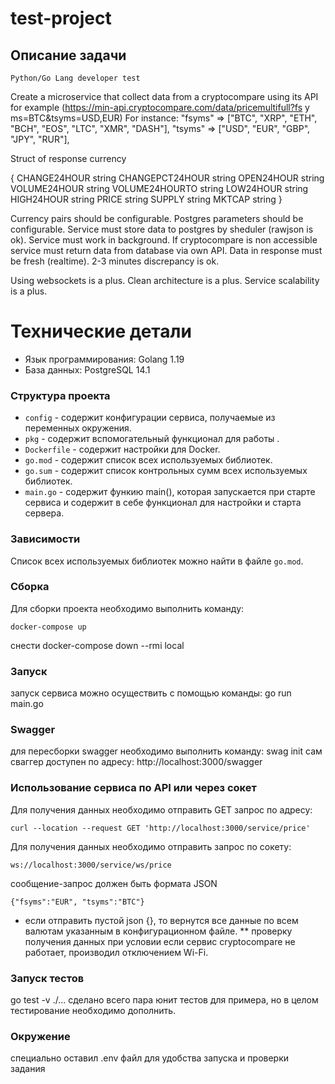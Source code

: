 # test-project

## Описание задачи

    Python/Go Lang developer test

Create a microservice that collect data from a cryptocompare using its API
for example (https://min-api.cryptocompare.com/data/pricemultifull?fs
y ms=BTC&tsyms=USD,EUR) For instance:
"fsyms" => ["BTC", "XRP", "ETH", "BCH", "EOS", "LTC", "XMR", "DASH"],
"tsyms" => ["USD", "EUR", "GBP", "JPY", "RUR"],

Struct of response currency

{
    CHANGE24HOUR string
    CHANGEPCT24HOUR string
    OPEN24HOUR string
    VOLUME24HOUR string
    VOLUME24HOURTO string
    LOW24HOUR string
    HIGH24HOUR string
    PRICE string
    SUPPLY string
    MKTCAP string
}

Currency pairs should be configurable.
Postgres parameters should be configurable.
Service must store data to postgres by sheduler (rawjson is ok).
Service must work in background.
If cryptocompare is non accessible service must return data from database via own API.
Data in response must be fresh (realtime). 2-3 minutes discrepancy is ok.

Using websockets is a plus. Clean architecture is a plus. Service scalability is a plus.

# Технические детали

-  Язык программирования: Golang 1.19
-  База данных: PostgreSQL 14.1


### Структура проекта

- `config` - содержит конфигурации сервиса, получаемые из переменных окружения.
- `pkg` - содержит вспомогательный функционал для работы .
- `Dockerfile` - содержит настройки для Docker.
- `go.mod` - содержит список всех используемых библиотек.
- `go.sum` - содержит список контрольных сумм всех используемых библиотек.
- `main.go` - содержит функию main(), которая запускается при старте сервиса и содержит в себе функционал для настройки и старта сервера.

### Зависимости

Список всех используемых библиотек можно найти в файле `go.mod`.


### Сборка

Для сборки проекта необходимо выполнить команду:

    docker-compose up
снести
    docker-compose down --rmi local

### Запуск
запуск сервиса можно осуществить с помощью команды:
    go run main.go

### Swagger
для пересборки swagger необходимо выполнить команду:
    swag init
сам сваггер доступен по адресу:
    http://localhost:3000/swagger


### Использование сервиса по API или через сокет

Для получения данных необходимо отправить GET запрос по адресу:

    curl --location --request GET 'http://localhost:3000/service/price'

Для получения данных необходимо отправить запрос по сокету:

    ws://localhost:3000/service/ws/price

сообщение-запрос должен быть формата JSON

    {"fsyms":"EUR", "tsyms":"BTC"}
* если отправить пустой json {}, то вернутся все данные по всем валютам указанным в конфигурационном файле.
** проверку получения данных при условии если сервис сryptocompare не работает, производил отключением Wi-Fi.

### Запуск тестов
 go test -v ./...
сделано всего пара юнит тестов для примера, но в целом тестирование необходимо дополнить.

### Окружение
специально оставил .env файл для удобства запуска и проверки задания
